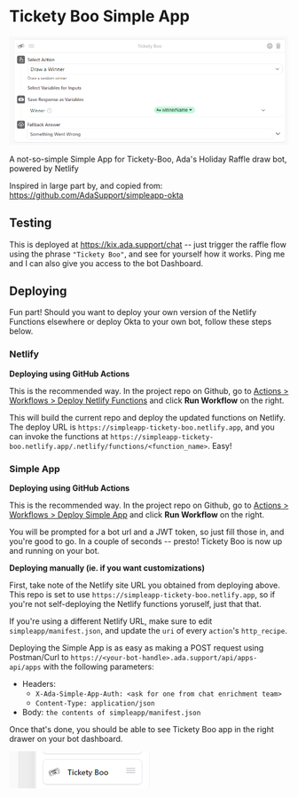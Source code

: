 # Tickety Boo Simple App

![Tickety Boo](assets/ticketyboo.png)

A not-so-simple Simple App for Tickety-Boo, Ada's Holiday Raffle draw bot, powered by Netlify

Inspired in large part by, and copied from: https://github.com/AdaSupport/simpleapp-okta

## Testing

This is deployed at <https://kix.ada.support/chat> -- just trigger the raffle flow using the phrase `"Tickety Boo"`, and see for yourself how it works. Ping me and I can also give you access to the bot Dashboard.

## Deploying

Fun part! Should you want to deploy your own version of the Netlify Functions elsewhere or deploy Okta to your own bot, follow these steps below.

### Netlify

**Deploying using GitHub Actions**

This is the recommended way. In the project repo on Github, go to [Actions > Workflows > Deploy Netlify Functions](https://github.com/AdaSupport/simpleapp-tickety-boo/actions/workflows/deploy_netlify_function.yml) and click **Run Workflow** on the right.

This will build the current repo and deploy the updated functions on Netlify. The deploy URL is `https://simpleapp-tickety-boo.netlify.app`, and you can invoke the functions at `https://simpleapp-tickety-boo.netlify.app/.netlify/functions/<function_name>`. Easy!


### Simple App

**Deploying using GitHub Actions**

This is the recommended way. In the project repo on Github, go to [Actions > Workflows > Deploy Simple App](https://github.com/AdaSupport/simpleapp-tickety-boo/actions/workflows/deploy_simpleapp.yml) and click **Run Workflow** on the right.

You will be prompted for a bot url and a JWT token, so just fill those in, and you're good to go. In a couple of seconds -- presto! Tickety Boo is now up and running on your bot.

**Deploying manually (ie. if you want customizations)**

First, take note of the Netlify site URL you obtained from deploying above. This repo is set to use `https://simpleapp-tickety-boo.netlify.app`, so if you're not self-deploying the Netlify functions yoruself, just that that.

If you're using a different Netlify URL, make sure to edit `simpleapp/manifest.json`, and update the `uri` of every `action`'s `http_recipe`.

Deploying the Simple App is as easy as making a POST request using Postman/Curl to `https://<your-bot-handle>.ada.support/api/apps-api/apps` with the following parameters:

- Headers:
    - `X-Ada-Simple-App-Auth: <ask for one from chat enrichment team>`
    - `Content-Type: application/json`
- Body: `the contents of simpleapp/manifest.json`

Once that's done, you should be able to see Tickety Boo app in the right drawer on your bot dashboard.

![Tickety Boo in the Sidebar](assets/ticketyboo_sidebar.png)